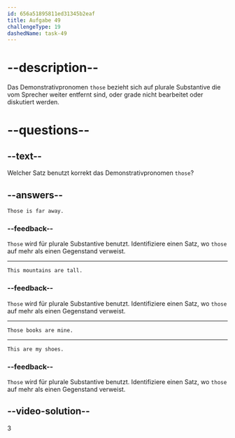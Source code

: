 ```yaml
---
id: 656a51895811ed31345b2eaf
title: Aufgabe 49
challengeType: 19
dashedName: task-49
---
```


# --description--

Das Demonstrativpronomen `those` bezieht sich auf plurale Substantive die vom Sprecher weiter entfernt sind, oder grade nicht bearbeitet oder diskutiert werden.

# --questions--

## --text--

Welcher Satz benutzt korrekt das Demonstrativpronomen `those`?

## --answers--

`Those is far away.`

### --feedback--

`Those` wird für plurale Substantive benutzt. Identifiziere einen Satz, wo `those` auf mehr als einen Gegenstand verweist.

---

`This mountains are tall.`

### --feedback--

`Those` wird für plurale Substantive benutzt. Identifiziere einen Satz, wo `those` auf mehr als einen Gegenstand verweist.

---

`Those books are mine.`

---

`This are my shoes.`

### --feedback--

`Those` wird für plurale Substantive benutzt. Identifiziere einen Satz, wo `those` auf mehr als einen Gegenstand verweist.

## --video-solution--

3
